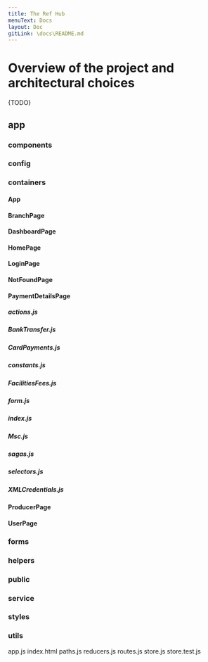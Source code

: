 ```yaml
---
title: The Ref Hub
menuText: Docs
layout: Doc
gitLink: \docs\README.md
---
```


# Overview of the project and architectural choices

{TODO}

## app

### components
### config
### containers

#### App
#### BranchPage
#### DashboardPage
#### HomePage
#### LoginPage
#### NotFoundPage

#### PaymentDetailsPage

##### actions.js
##### BankTransfer.js
##### CardPayments.js
##### constants.js
##### FacilitiesFees.js
##### form.js
##### index.js
##### Msc.js
##### sagas.js
##### selectors.js
##### XMLCredentials.js

#### ProducerPage
#### UserPage

### forms
### helpers
### public
### service
### styles
### utils
app.js
index.html
paths.js
reducers.js
routes.js
store.js
store.test.js


